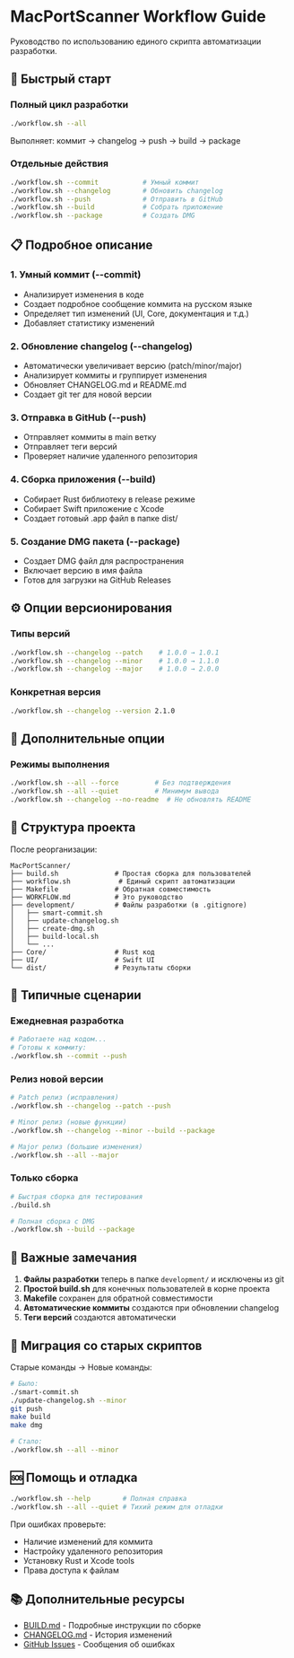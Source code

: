 # MacPortScanner Workflow Guide

Руководство по использованию единого скрипта автоматизации разработки.

## 🚀 Быстрый старт

### Полный цикл разработки
```bash
./workflow.sh --all
```
Выполняет: коммит → changelog → push → build → package

### Отдельные действия
```bash
./workflow.sh --commit           # Умный коммит
./workflow.sh --changelog        # Обновить changelog
./workflow.sh --push             # Отправить в GitHub
./workflow.sh --build            # Собрать приложение
./workflow.sh --package          # Создать DMG
```

## 📋 Подробное описание

### 1. Умный коммит (--commit)
- Анализирует изменения в коде
- Создает подробное сообщение коммита на русском языке
- Определяет тип изменений (UI, Core, документация и т.д.)
- Добавляет статистику изменений

### 2. Обновление changelog (--changelog)
- Автоматически увеличивает версию (patch/minor/major)
- Анализирует коммиты и группирует изменения
- Обновляет CHANGELOG.md и README.md
- Создает git тег для новой версии

### 3. Отправка в GitHub (--push)
- Отправляет коммиты в main ветку
- Отправляет теги версий
- Проверяет наличие удаленного репозитория

### 4. Сборка приложения (--build)
- Собирает Rust библиотеку в release режиме
- Собирает Swift приложение с Xcode
- Создает готовый .app файл в папке dist/

### 5. Создание DMG пакета (--package)
- Создает DMG файл для распространения
- Включает версию в имя файла
- Готов для загрузки на GitHub Releases

## ⚙️ Опции версионирования

### Типы версий
```bash
./workflow.sh --changelog --patch    # 1.0.0 → 1.0.1
./workflow.sh --changelog --minor    # 1.0.0 → 1.1.0
./workflow.sh --changelog --major    # 1.0.0 → 2.0.0
```

### Конкретная версия
```bash
./workflow.sh --changelog --version 2.1.0
```

## 🔧 Дополнительные опции

### Режимы выполнения
```bash
./workflow.sh --all --force         # Без подтверждения
./workflow.sh --all --quiet         # Минимум вывода
./workflow.sh --changelog --no-readme  # Не обновлять README
```

## 📁 Структура проекта

После реорганизации:
```
MacPortScanner/
├── build.sh              # Простая сборка для пользователей
├── workflow.sh            # Единый скрипт автоматизации
├── Makefile              # Обратная совместимость
├── WORKFLOW.md           # Это руководство
├── development/          # Файлы разработки (в .gitignore)
│   ├── smart-commit.sh
│   ├── update-changelog.sh
│   ├── create-dmg.sh
│   ├── build-local.sh
│   └── ...
├── Core/                 # Rust код
├── UI/                   # Swift UI
└── dist/                 # Результаты сборки
```

## 🎯 Типичные сценарии

### Ежедневная разработка
```bash
# Работаете над кодом...
# Готовы к коммиту:
./workflow.sh --commit --push
```

### Релиз новой версии
```bash
# Patch релиз (исправления)
./workflow.sh --changelog --patch --push

# Minor релиз (новые функции)
./workflow.sh --changelog --minor --build --package

# Major релиз (большие изменения)
./workflow.sh --all --major
```

### Только сборка
```bash
# Быстрая сборка для тестирования
./build.sh

# Полная сборка с DMG
./workflow.sh --build --package
```

## 🚨 Важные замечания

1. **Файлы разработки** теперь в папке `development/` и исключены из git
2. **Простой build.sh** для конечных пользователей в корне проекта
3. **Makefile** сохранен для обратной совместимости
4. **Автоматические коммиты** создаются при обновлении changelog
5. **Теги версий** создаются автоматически

## 🔄 Миграция со старых скриптов

Старые команды → Новые команды:
```bash
# Было:
./smart-commit.sh
./update-changelog.sh --minor
git push
make build
make dmg

# Стало:
./workflow.sh --all --minor
```

## 🆘 Помощь и отладка

```bash
./workflow.sh --help        # Полная справка
./workflow.sh --all --quiet # Тихий режим для отладки
```

При ошибках проверьте:
- Наличие изменений для коммита
- Настройку удаленного репозитория
- Установку Rust и Xcode tools
- Права доступа к файлам

## 📚 Дополнительные ресурсы

- [BUILD.md](BUILD.md) - Подробные инструкции по сборке
- [CHANGELOG.md](development/CHANGELOG.md) - История изменений
- [GitHub Issues](https://github.com/iwizard7/MacPortScanner/issues) - Сообщения об ошибках